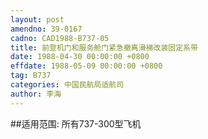 ```yaml
---
layout: post
amendno: 39-0167
cadno: CAD1988-B737-05
title: 前登机门和服务舱门紧急撤离滑梯改装固定系带
date: 1988-04-30 00:00:00 +0800
effdate: 1988-05-09 00:00:00 +0800
tag: B737
categories: 中国民航局适航司
author: 李海
---
```


##适用范围:
所有737-300型飞机

